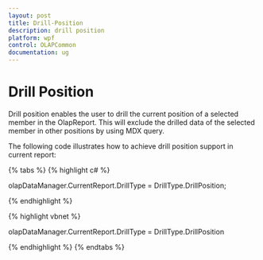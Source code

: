 ```yaml
---
layout: post
title: Drill-Position
description: drill position
platform: wpf
control: OLAPCommon 
documentation: ug
---
```


# Drill Position

Drill position enables the user to drill the current position of a selected member in the OlapReport. This will exclude the drilled data of the selected member in other positions by using MDX query.



The following code illustrates how to achieve drill position support in current report:

{% tabs %}
{% highlight c# %}

olapDataManager.CurrentReport.DrillType = DrillType.DrillPosition;

{% endhighlight  %}

{% highlight vbnet %}

olapDataManager.CurrentReport.DrillType = DrillType.DrillPosition

{% endhighlight %}
{% endtabs %}



